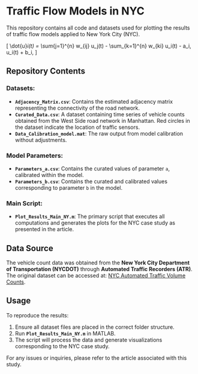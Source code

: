 # Traffic Flow Models in NYC

This repository contains all code and datasets used for plotting the results of traffic flow models applied to New York City (NYC).

\[
\dot{u}_i(t) = \sum_{j=1}^{n} w_{ij} u_j(t) - \sum_{k=1}^{n} w_{ki} u_i(t) - a_i\, u_i(t) +  b_i,
\]

## Repository Contents

### Datasets:
- **`Adjacency_Matrix.csv`**: Contains the estimated adjacency matrix representing the connectivity of the road network.
- **`Curated_Data.csv`**: A dataset containing time series of vehicle counts obtained from the West Side road network in Manhattan. Red circles in the dataset indicate the location of traffic sensors.
- **`Data_Calibration_model.mat`**: The raw output from model calibration without adjustments.

### Model Parameters:
- **`Parameters_a.csv`**: Contains the curated values of parameter `a`, calibrated within the model.
- **`Parameters_b.csv`**: Contains the curated and calibrated values corresponding to parameter `b` in the model.

### Main Script:
- **`Plot_Results_Main_NY.m`**: The primary script that executes all computations and generates the plots for the NYC case study as presented in the article.

## Data Source
The vehicle count data was obtained from the **New York City Department of Transportation (NYCDOT)** through **Automated Traffic Recorders (ATR)**. The original dataset can be accessed at:
[NYC Automated Traffic Volume Counts](https://data.cityofnewyork.us/Transportation/Automated-Traffic-Volume-Counts/7ym2-wayt/about_data).

## Usage
To reproduce the results:
1. Ensure all dataset files are placed in the correct folder structure.
2. Run **`Plot_Results_Main_NY.m`** in MATLAB.
3. The script will process the data and generate visualizations corresponding to the NYC case study.

For any issues or inquiries, please refer to the article associated with this study.

